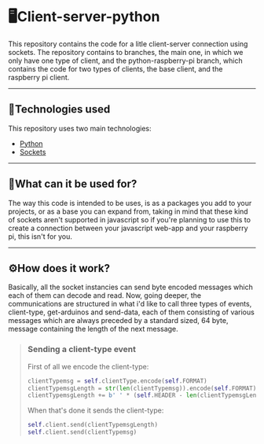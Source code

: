 # 🖥Client-server-python

This repository contains the code for a litle client-server connection using sockets. The repository contains to branches, the main one, in which we only have one type of client, and the python-raspberry-pi branch, which contains the code for two types of clients, the base client, and the raspberry pi client.

<hr>

## 🚀Technologies used
This repository uses two main technologies:
 * [Python](https://www.python.org/)
 * [Sockets](https://docs.python.org/3/howto/sockets.html)

<hr>

## 🔧What can it be used for?
The way this code is intended to be uses, is as a packages you add to your projects, or as a base you can expand from, taking in mind that these kind of sockets aren't supported in javascript so if you're planning to use this to create a connection between your javascript web-app and your raspberry pi, this isn't for you.

<hr>

## ⚙How does it work?
Basically, all the socket instancies can send byte encoded messages which each of them can decode and read. Now, going deeper, the communications are structured in what i'd like to call three types of events, client-type, get-arduinos and send-data, each of them consisting of various messages which are always preceded by a standard sized, 64 byte, message containing the length of the next message.

> ### <strong>Sending a client-type event</strong>
> First of all we encode the client-type: 
>```python
> clientTypemsg = self.clientType.encode(self.FORMAT)
> clientTypemsgLength = str(len(clientTypemsg)).encode(self.FORMAT)
> clientTypemsgLength += b' ' * (self.HEADER - len(clientTypemsgLength))
>```
> When that's done it sends the client-type:
>```python
> self.client.send(clientTypemsgLength)
> self.client.send(clientTypemsg)
>```